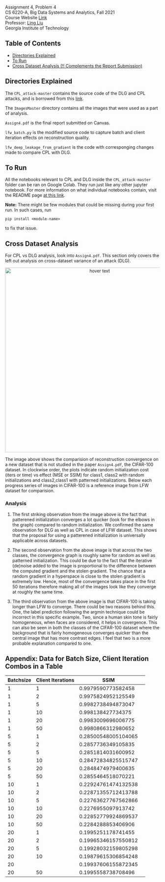 Assignment 4, Problem 4 <br />
CS 6220-A, Big Data Systems and Analytics, Fall 2021 <br />
Course Website [Link](https://www.cc.gatech.edu/~lingliu/courses/cs6220/index.html) <br />
Professor: [Ling Liu](https://www.cc.gatech.edu/~lingliu/) <br />
Georgia Institute of Technology<br />

## Table of Contents

- [Directories Explained](#directories-explained)
- [To Run](#to-run)
- [Cross Dataset Analysis (!! Complements the Report Submission)](#cross-dataset-analysis)
  <!-- * [Introductory Analysis](#introductory-analysis)
  * [Hardware Specifications](#hardware-specifications)
  * [Overview of the Tasks](#overview-of-the-tasks)
  * [WordCount using MapReduce](#wordcount-using-mapreduce)
    + [Dataset](#dataset)
    + [Dataset Sample](#dataset-sample)
    + [Output Analysis](#output-analysis)
    + [Runtime Analysis](#runtime-analysis)
  * [TopN using MapReduce](#topn-using-mapreduce)
    + [Dataset](#dataset-1)
    + [Data Sample](#data-sample)
    + [Output Analysis](#output-analysis-1)
    + [Runtime Analysis](#runtime-analysis-1) -->


## Directories Explained

The `CPL_attack-master` contains the source code of the DLG and CPL attacks, and is borrowed from this [link](https://github.com/git-disl/CPL_attack).

The `ImagesMaster` directory contains all the images that were used as a part of analysis. 

`Assign4.pdf` is the final report submitted on Canvas.

`lfw_batch.py` is the modified source code to capture batch and client iteration effects on reconstruction quality. 

`lfw_deep_leakage_from_gradient` is the code with corresponging changes made to compare CPL with DLG. 

## To Run

All the notebooks relevant to CPL and DLG inside the `CPL_attack-master` folder can be ran on Google Colab. They run just like any other jupyter notebook. For more information on what individual notebooks contain, visit the README page [at this link](https://github.com/git-disl/CPL_attack). 


**Note:** There might be few modules that could be missing during your first run. In such cases, run
```
pip install <module-name>
```
to fix that issue.


## Cross Dataset Analysis

For CPL vs DLG analysis, look into `Assign4.pdf`. This section only covers the left out analysis on cross-dataset variance of an attack (DLG).

<p align="center">
  <img src="ImagesMaster/MultipleDatasets/GrandDLGonCIFAR100.png" width="600" title="hover text">
  <!-- <img src="your_relative_path_here_number_2_large_name" width="350" alt="accessibility text"> -->
</p>

The image above shows the comparision of reconstruction convergence on a new dataset that is not studied in the paper `Assign4.pdf`, the CIFAR-100 dataset. In clockwise order, the plots indicate random initialization cost (iters or time) vs effect (MSE or SSIM) for class1, class2 with random initializations and class2,class1 with patterned initializations. Below each progress series of images in CIFAR-100 is a reference image from LFW dataset for comparision. 

### Analysis

1. The first striking observation from the image above is the fact that patterened initialization converges a lot quicker (look for the elbows in the graph) compared to random initialization. We confirmed the same observation for DLG as well as CPL in case of LFW dataset. This shows that the proposal for using a patterened initialization is universally applicable across datasets. 

2. The second observation from the above image is that across the two classes, the convergence graph is roughly same for random as well as patterned initialization. This could be due to the fact that the iterative (de)noise added to the image is proportional to the difference between the computed gradient and the stolen gradient. The chance that a random gradient in a hyperspace is close to the stolen gradient is extremely low. Hence, most of the convergence takes place in the first 50 iterations therefore making all of the images look like they converge at roughly the same time.

3. The third observation from the above image is that CIFAR-100 is taking longer than LFW to converge. There could be two reasons behind this. One, the label prediction following the argmin technique could be incorrect in this specific example. Two, since a human skin tone is fairly homogeneous, when faces are considered, it helps in covergence. This can also be seen in both the classes of the CIFAR-100 dataset where the background that is fairly homogeneous converges quicker than the central image that has more contrast edges. I feel that two is a more probable explanation compared to one.


## Appendix: Data for Batch Size, Client Iteration Combos in a Table

| Batchsize  | Client Iterations | SSIM                |   |
|------------|-------------------|---------------------|---|
| 1          | 1                 | 0.9979590773582458  |   |
| 1          | 2                 | 0.9975824952125549  |   |
| 1          | 5                 | 0.9982738494873047  |   |
| 1          | 10                | 0.998138427734375   |   |
| 1          | 20                | 0.9983009696006775  |   |
| 1          | 50                | 0.9980866312980652  |   |
| 5          | 1                 | 0.28500548005104065 |   |
| 5          | 2                 | 0.2857736349105835  |   |
| 5          | 5                 | 0.2851814031600952  |   |
| 5          | 10                | 0.28472834825515747 |   |
| 5          | 20                | 0.2848474979400635  |   |
| 5          | 50                | 0.2855464518070221  |   |
| 10         | 1                 | 0.22924761474132538 |   |
| 10         | 2                 | 0.22871355712413788 |   |
| 10         | 5                 | 0.22763627767562866 |   |
| 10         | 10                | 0.2276955097913742  |   |
| 10         | 20                | 0.22852779924869537 |   |
| 10         | 50                | 0.2284288853406906  |   |
| 20         | 1                 | 0.1995251178741455  |   |
| 20         | 2                 | 0.19965346157550812 |   |
| 20         | 5                 | 0.19928032159805298 |   |
| 20         | 10                | 0.19879615306854248 |   |
| 20         |                   | 0.19937606155872345 |   |
| 20         | 50                | 0.1995558738708496  |   |